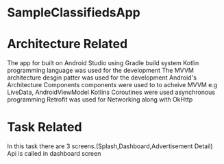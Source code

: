 # SampleClassifiedsApp

# Architecture Related
The app for built on Android Studio using Gradle build system
Kotlin programming language was used for the development
The MVVM architecture desgin patter was used for the development
Android's Architecture Components components were used to to acheive MVVM e.g LiveData, AndroidViewModel
Kotlins Coroutines were used asynchronous programming
Retrofit was used for Networking along with OkHttp

# Task Related
In this task there are 3 screens.(Splash,Dashboard,Advertisement Detail)
Api is called in dashboard screen

